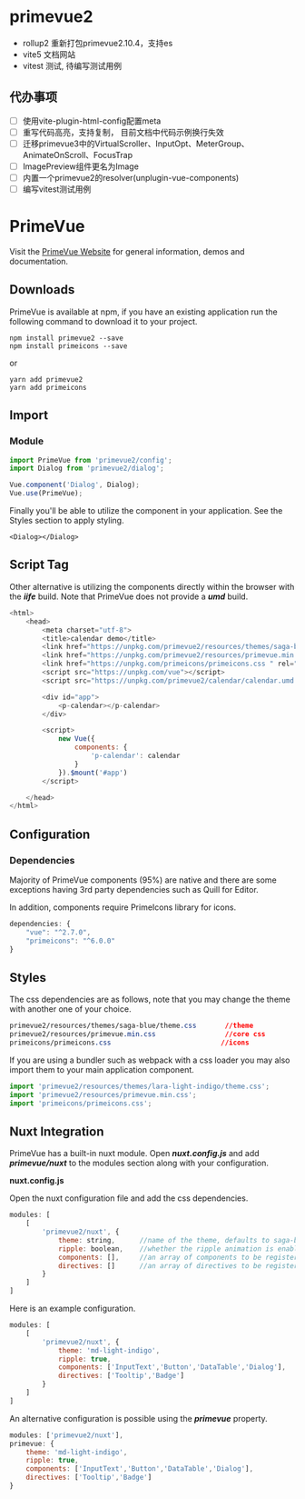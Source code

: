 # primevue2
  - rollup2 重新打包primevue2.10.4，支持es
  - vite5 文档网站
  - vitest 测试, 待编写测试用例

## 代办事项
  - [ ] 使用vite-plugin-html-config配置meta
  - [ ] 重写代码高亮，支持复制， 目前文档中代码示例换行失效
  - [ ] 迁移primevue3中的VirtualScroller、InputOpt、MeterGroup、AnimateOnScroll、FocusTrap
  - [ ] ImagePreview组件更名为Image
  - [ ] 内置一个primevue2的resolver(unplugin-vue-components)
  - [ ] 编写vitest测试用例

# PrimeVue

Visit the [PrimeVue Website](https://www.primefaces.org/primevue-v2/#/) for general information, demos and documentation.

## Downloads

PrimeVue is available at npm, if you have an existing application run the following command to download it to your project.

````
npm install primevue2 --save
npm install primeicons --save
````

or

```
yarn add primevue2
yarn add primeicons
```

## Import

### Module

```javascript
import PrimeVue from 'primevue2/config';
import Dialog from 'primevue2/dialog';

Vue.component('Dialog', Dialog);
Vue.use(PrimeVue);
```

Finally you'll be able to utilize the component in your application. See the Styles section to apply styling.

```vue
<Dialog></Dialog>
```

## Script Tag

Other alternative is utilizing the components directly within the browser with the ***iife*** build. Note that PrimeVue does not provide a ***umd*** build.

```javascript
<html>
    <head>
        <meta charset="utf-8">
        <title>calendar demo</title>
        <link href="https://unpkg.com/primevue2/resources/themes/saga-blue/theme.css " rel="stylesheet">
        <link href="https://unpkg.com/primevue2/resources/primevue.min.css " rel="stylesheet">
        <link href="https://unpkg.com/primeicons/primeicons.css " rel="stylesheet">
        <script src="https://unpkg.com/vue"></script>
        <script src="https://unpkg.com/primevue2/calendar/calendar.umd.min.js"></script>

        <div id="app">
            <p-calendar></p-calendar>
        </div>

        <script>
            new Vue({
                components: {
                    'p-calendar': calendar
                }
            }).$mount('#app')
        </script>

    </head>
</html>
```

## Configuration

### Dependencies

Majority of PrimeVue components (95%) are native and there are some exceptions having 3rd party dependencies such as Quill for Editor.

In addition, components require PrimeIcons library for icons.

```javascript
dependencies: {
    "vue": "^2.7.0",
    "primeicons": "^6.0.0"
}
```

## Styles

The css dependencies are as follows, note that you may change the theme with another one of your choice.

```css
primevue2/resources/themes/saga-blue/theme.css       //theme
primevue2/resources/primevue.min.css                 //core css
primeicons/primeicons.css                           //icons
```

If you are using a bundler such as webpack with a css loader you may also import them to your main application component.

```javascript
import 'primevue2/resources/themes/lara-light-indigo/theme.css';
import 'primevue2/resources/primevue.min.css';
import 'primeicons/primeicons.css';
```

## Nuxt Integration

PrimeVue has a built-in nuxt module. Open ***nuxt.config.js*** and add ***primevue/nuxt*** to the modules section along with your configuration.

**nuxt.config.js**

Open the nuxt configuration file and add the css dependencies.

```javascript
modules: [
    [
        'primevue2/nuxt', {
            theme: string,      //name of the theme, defaults to saga-blue
            ripple: boolean,    //whether the ripple animation is enabled, defaults to false
            components: [],     //an array of components to be registered
            directives: []      //an array of directives to be registered
        }
    ]
]
```

Here is an example configuration.

```javascript
modules: [
    [
        'primevue2/nuxt', {
            theme: 'md-light-indigo',
            ripple: true,
            components: ['InputText','Button','DataTable','Dialog'],
            directives: ['Tooltip','Badge']
        }
    ]
]
```

An alternative configuration is possible using the ***primevue*** property.

```javascript
modules: ['primevue2/nuxt'],
primevue: {
    theme: 'md-light-indigo',
    ripple: true,
    components: ['InputText','Button','DataTable','Dialog'],
    directives: ['Tooltip','Badge']
}
```
